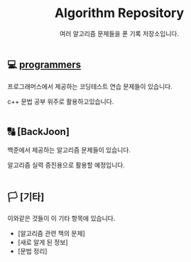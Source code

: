 <div align="center">

# Algorithm Repository

여러 알고리즘 문제들을 푼 기록 저장소입니다.
<br><br>
</div>

## 💻 [programmers](https://github.com/strawy12/Algorithm/blob/main/Programmers/README.md)
 프로그래머스에서 제공하는 코딩테스트 연습 문제들이 있습니다.
 
 c++ 문법 공부 위주로 활용하고있습니다.
 <br><br>
 
## 🔠 [BackJoon]
 백준에서 제공하는 알고리즘 문제들이 있습니다.
 
 알고리즘 실력 증진용으로 활용할 예정입니다.
 <br><br>

## 🏳 [기타]

이와같은 것들이 이 기타 항목에 있습니다.

- [알고리즘 관련 책의 문제]
- [새로 알게 된 정보]
- [문법 정리]

<br><br>
